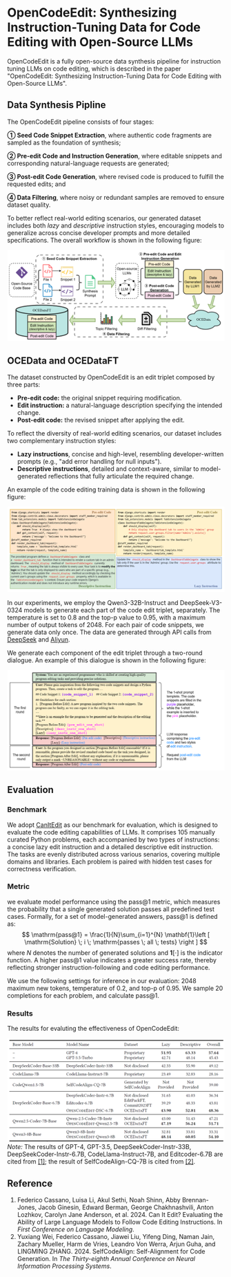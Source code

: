 # OpenCodeEdit: Synthesizing Instruction-Tuning Data for Code Editing with Open-Source LLMs

OpenCodeEdit is a fully open-source data synthesis pipeline for instruction tuning LLMs on code editing, which is described in the paper "OpenCodeEdit: Synthesizing Instruction-Tuning Data for Code Editing with Open-Source LLMs". 

## Data Synthesis Pipline

The OpenCodeEdit pipeline consists of four stages: 

**① Seed Code Snippet Extraction**, where authentic code fragments are sampled as the foundation of synthesis; 

**② Pre-edit Code and Instruction Generation**, where editable snippets and corresponding natural-language requests are generated; 

**③ Post-edit Code Generation**, where revised code is produced to fulfill the requested edits; and 

**④ Data Filtering**, where noisy or redundant samples are removed to ensure dataset quality. 

To better reflect real-world editing scenarios, our generated dataset includes both *lazy* and *descriptive* instruction styles, encouraging models to generalize across concise developer prompts and more detailed specifications. The overall workflow is shown in the following figure:

![Overview of OpenCodeEdit.](images/opencodeedit_pipeline.png)

## OCEData and OCEDataFT

The dataset constructed by OpenCodeEdit is an edit triplet composed by three parts:

- **Pre-edit code:** the original snippet requiring modification.
- **Edit instruction:** a natural-language description specifying the intended change.
- **Post-edit code:** the revised snippet after applying the edit.

To reflect the diversity of real-world editing scenarios, our dataset includes two complementary instruction styles:

- **Lazy instructions**, concise and high-level, resembling developer-written prompts (e.g., "add error handling for null inputs").
- **Descriptive instructions**, detailed and context-aware, similar to model-generated reflections that fully articulate the required change.

An example of the code editing training data is shown in the following figure:

![An Example of the Code Editing Training Data](images/code_edit_triplet_example.png)

In our experiments, we employ the Qwen3-32B-Instruct and DeepSeek-V3-0324 models to generate each part of the code edit triplet, separately. The temperature is set to 0.8 and the top-p value to 0.95, with a maximum number of output tokens of 2048. For each pair of code snippets, we generate data only once. The data are generated through API calls from [DeepSeek](https://platform.deepseek.com/) and [Aliyun](https://help.aliyun.com/zh/model-studio/models).

We generate each component of the edit triplet through a two-round dialogue. An example of this dialogue is shown in the following figure:

![An example of the two-round dialogue](images/dialogue_example.png)

## Evaluation

### Benchmark
We adopt [CanItEdit](https://github.com/nuprl/canitedit) as our benchmark for evaluation, which is designed to evaluate the code editing capabilities of LLMs. It comprises 105 manually curated Python problems, each accompanied by two types of instructions: a concise lazy edit instruction and a detailed descriptive edit instruction. The tasks are evenly distributed across various senarios, covering multiple domains and libraries. Each problem is paired with hidden test cases for correctness verification.

### Metric
we evaluate model performance using the pass@1 metric, which measures the probability that a single generated solution passes all predefined test cases. Formally, for a set of model-generated answers, pass@1 is defined as:
$$
\mathrm{pass@1} = \frac{1}{N}\sum_{i=1}^{N} \mathbf{1}\left [ \mathrm{Solution}  \; i \; \mathrm{passes \; all \; tests}  \right ]
$$
where $N$ denotes the number of generated solutions and $\mathbf{1}[\cdot]$ is the indicator function. A higher pass@1 value indicates a greater success rate, thereby reflecting stronger instruction-following and code editing performance.

We use the following settings for inference in our evaluation: 2048 maximum new tokens, temperature of 0.2, and top-p of 0.95. We sample 20 completions for each problem, and calculate pass@1.

### Results
The results for evaluting the effectiveness of OpenCodeEdit:

![Overall Results](images/overall_results.png)
*Note:* The results of GPT-4, GPT-3.5, DeepSeekCoder-Instr-33B, DeepSeekCoder-Instr-6.7B, CodeLlama-Instruct-7B, and Editcoder-6.7B are cited from [[1]](#ref1); the result of SelfCodeAlign-CQ-7B is cited from [[2]](#ref2).


## Reference
1. <a id="ref1"></a> Federico Cassano, Luisa Li, Akul Sethi, Noah Shinn, Abby Brennan-Jones, Jacob Ginesin, Edward Berman, George Chakhnashvili, Anton Lozhkov, Carolyn Jane Anderson, et al. 2024. Can It Edit? Evaluating the Ability of Large Language Models to Follow Code Editing Instructions. In *First Conference on Language Modeling*.
2. <a id="ref2"></a> Yuxiang Wei, Federico Cassano, Jiawei Liu, Yifeng Ding, Naman Jain, Zachary Mueller, Harm de Vries, Leandro Von Werra, Arjun Guha, and LINGMING ZHANG. 2024. SelfCodeAlign: Self-Alignment for Code Generation. In *The Thirty-eighth Annual Conference on Neural Information Processing Systems*.


